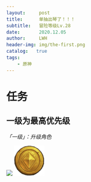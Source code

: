 ```yaml
---
layout:     post
title:      单抽出琴了！！！
subtitle:   冒险等级Lv.28
date:       2020.12.05
author:     LWH
header-img: img/the-first.png
catalog:   true
tags:
    - 原神
---
```

# 任务
## 一级为最高优先级
*「一级」：升级角色*

<img src="https://segmentfault.com/img/remote/1460000009009701?w=1330&amp;h=596" referrerpolicy="no-referrer">
<img src="https://github.com/lwhhz/lwhhz.github.io/blob/master/_posts/2020-12-04-test/%E8%8B%B1%E9%9B%84%E6%8A%80%E8%83%BD.png?raw=true" referrerpolicy="no-referrer">
